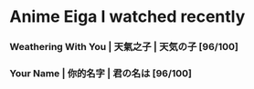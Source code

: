 # Anime Eiga I watched recently

### Weathering With You | 天氣之子 | 天気の子 \[96/100]

### Your Name | 你的名字 | 君の名は \[96/100]

